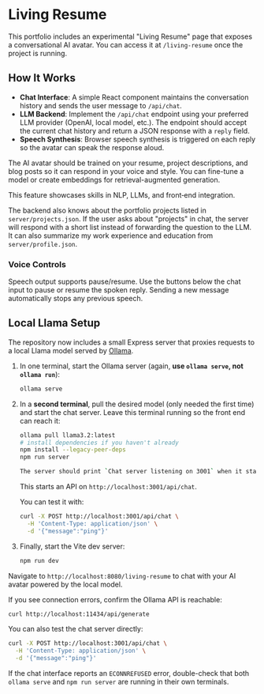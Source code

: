 # Living Resume

This portfolio includes an experimental "Living Resume" page that exposes a conversational AI avatar. You can access it at `/living-resume` once the project is running.

## How It Works

- **Chat Interface**: A simple React component maintains the conversation history and sends the user message to `/api/chat`.
- **LLM Backend**: Implement the `/api/chat` endpoint using your preferred LLM provider (OpenAI, local model, etc.). The endpoint should accept the current chat history and return a JSON response with a `reply` field.
- **Speech Synthesis**: Browser speech synthesis is triggered on each reply so the avatar can speak the response aloud.

The AI avatar should be trained on your resume, project descriptions, and blog posts so it can respond in your voice and style. You can fine-tune a model or create embeddings for retrieval-augmented generation.

This feature showcases skills in NLP, LLMs, and front‑end integration.

The backend also knows about the portfolio projects listed in `server/projects.json`. If the user asks about "projects" in chat, the server will respond with a short list instead of forwarding the question to the LLM.
It can also summarize my work experience and education from `server/profile.json`.

### Voice Controls

Speech output supports pause/resume. Use the buttons below the chat input to pause or resume the spoken reply. Sending a new message automatically stops any previous speech.

## Local Llama Setup

The repository now includes a small Express server that proxies requests to a local Llama model served by [Ollama](https://ollama.ai/).

1. In one terminal, start the Ollama server (again, **use `ollama serve`, not `ollama run`**):

   ```sh
   ollama serve
   ```

2. In a **second terminal**, pull the desired model (only needed the first time) and start the chat server. Leave this terminal running so the front end can reach it:

   ```sh
   ollama pull llama3.2:latest
   # install dependencies if you haven't already
   npm install --legacy-peer-deps
   npm run server

   The server should print `Chat server listening on 3001` when it starts.
   ```

   This starts an API on `http://localhost:3001/api/chat`.

   You can test it with:

   ```sh
   curl -X POST http://localhost:3001/api/chat \
     -H 'Content-Type: application/json' \
     -d '{"message":"ping"}'
   ```

3. Finally, start the Vite dev server:

   ```sh
   npm run dev
   ```

Navigate to `http://localhost:8080/living-resume` to chat with your AI avatar powered by the local model.

If you see connection errors, confirm the Ollama API is reachable:
```sh
curl http://localhost:11434/api/generate
```
You can also test the chat server directly:
```sh
curl -X POST http://localhost:3001/api/chat \
  -H 'Content-Type: application/json' \
  -d '{"message":"ping"}'
```

If the chat interface reports an `ECONNREFUSED` error, double-check that both
`ollama serve` and `npm run server` are running in their own terminals.
